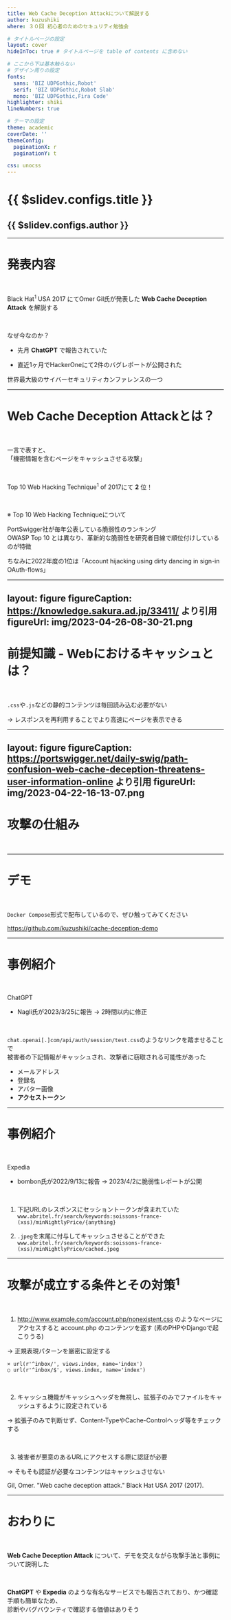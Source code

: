 ```yaml
---
title: Web Cache Deception Attackについて解説する
author: kuzushiki
where: ３０回 初心者のためのセキュリティ勉強会

# タイトルページの設定
layout: cover
hideInToc: true # タイトルページを table of contents に含めない

# ここから下は基本触らない
# デザイン周りの設定
fonts:
  sans: 'BIZ UDPGothic,Robot'
  serif: 'BIZ UDPGothic,Robot Slab'
  mono: 'BIZ UDPGothic,Fira Code'
highlighter: shiki
lineNumbers: true

# テーマの設定
theme: academic
coverDate: ''
themeConfig:
  paginationX: r
  paginationY: t

css: unocss
---
```


# {{ $slidev.configs.title }}

## {{ $slidev.configs.author }}

---

# 発表内容

<br>

Black Hat<sup>1</sup> USA 2017 にてOmer Gil氏が発表した **Web Cache Deception Attack** を解説する

<br>

なぜ今なのか？

- 先月 **ChatGPT** で報告されていた

- 直近1ヶ月でHackerOneにて2件のバグレポートが公開された

<Footnotes separator>
  <Footnote :number=1>世界最大級のサイバーセキュリティカンファレンスの一つ</Footnote>
</Footnotes>

---

# Web Cache Deception Attackとは？

<br>

一言で表すと、<br>
「機密情報を含むページをキャッシュさせる攻撃」

<br>

Top 10 Web Hacking Technique<sup>1</sup> of 2017にて **2** 位！

<br>

※ Top 10 Web Hacking Techniqueについて

PortSwigger社が毎年公表している脆弱性のランキング<br>
OWASP Top 10 とは異なり、革新的な脆弱性を研究者目線で順位付けしているのが特徴

<Footnotes separator>
  <Footnote :number=1>ちなみに2022年度の1位は「Account hijacking using dirty dancing in sign-in OAuth-flows」</Footnote>
</Footnotes>

---
layout: figure
figureCaption: https://knowledge.sakura.ad.jp/33411/ より引用
figureUrl: img/2023-04-26-08-30-21.png
---

# 前提知識 - Webにおけるキャッシュとは？

<br>

`.css`や`.js`などの静的コンテンツは毎回読み込む必要がない

-> レスポンスを再利用することでより高速にページを表示できる

---
layout: figure
figureCaption: https://portswigger.net/daily-swig/path-confusion-web-cache-deception-threatens-user-information-online より引用
figureUrl: img/2023-04-22-16-13-07.png
---

# 攻撃の仕組み

<br>

<!-- ここで Web Cache Poisoning の逆だよね、という話もしたい
-->


---

# デモ

<br>

`Docker Compose`形式で配布しているので、ぜひ触ってみてください

https://github.com/kuzushiki/cache-deception-demo


---

# 事例紹介

<br>

ChatGPT
- Nagli氏が2023/3/25に報告
-> 2時間以内に修正

<br>

`chat.openai[.]com/api/auth/session/test.css`のようなリンクを踏ませることで<br>
被害者の下記情報がキャッシュされ、攻撃者に窃取される可能性があった

<div class="grid grid-cols-[50%,50%]">
<div>

- メールアドレス
- 登録名
- アバター画像
- **アクセストークン**

</div><div>

<Tweet id="1639343866313601024"/>

</div></div>

---

# 事例紹介

<br>

Expedia
- bombon氏が2022/9/13に報告
-> 2023/4/2に脆弱性レポートが公開

<br>

1. 下記URLのレスポンスにセッショントークンが含まれていた<br>
`www.abritel.fr/search/keywords:soissons-france-(xss)/minNightlyPrice/{anything}`

2. `.jpeg`を末尾に付与してキャッシュさせることができた<br>
`www.abritel.fr/search/keywords:soissons-france-(xss)/minNightlyPrice/cached.jpeg`


<Tweet id="1642266924351381504"/>

---

# 攻撃が成立する条件とその対策<sup>1</sup>

<br>

1. http://www.example.com/account.php/nonexistent.css のようなページにアクセスすると account.php のコンテンツを返す (素のPHPやDjangoで起こりうる)

-> 正規表現パターンを厳密に設定する

```
× url(r'^inbox/', views.index, name='index')
○ url(r'^inbox/$', views.index, name='index')
```


<br>

2. キャッシュ機能がキャッシュヘッダを無視し、拡張子のみでファイルをキャッシュするように設定されている

-> 拡張子のみで判断せず、Content-TypeやCache-Controlヘッダ等をチェックする

<br>

3. 被害者が悪意のあるURLにアクセスする際に認証が必要

-> そもそも認証が必要なコンテンツはキャッシュさせない

<Footnotes separator>
  <Footnote :number=1>Gil, Omer. "Web cache deception attack." Black Hat USA 2017 (2017).
</Footnote>
</Footnotes>

---

# おわりに

<br>

**Web Cache Deception Attack** について、デモを交えながら攻撃手法と事例について説明した

<br>

**ChatGPT** や **Expedia** のような有名なサービスでも報告されており、かつ確認手順も簡単なため、<br>
診断やバグバウンティで確認する価値はありそう

<Footnotes separator>
  <Footnote :number=1></Footnote>
</Footnotes>
